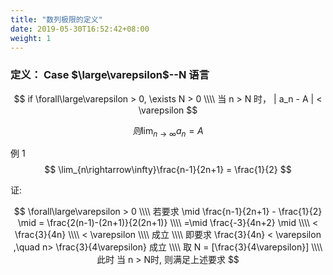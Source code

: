 ```yaml
---
title: "数列极限的定义"
date: 2019-05-30T16:52:42+08:00
weight: 1
---
```




 




### 定义： Case $\large\varepsilon$--N 语言   
$$
if \forall\large\varepsilon > 0, \exists N > 0 \\\\   
当 n  > N 时， | a_n - A | < \varepsilon
$$

$$
则 \lim_{n\rightarrow\infty}a_n = A
$$







例 1 
$$
\lim_{n\rightarrow\infty}\frac{n-1}{2n+1} = \frac{1}{2}
$$


证: 


$$
\forall\large\varepsilon > 0 \\\\  
若要求
\mid \frac{n-1}{2n+1} - \frac{1}{2} \mid = \frac{2(n-1)-(2n+1)}{2(2n+1)} \\\\  
=\mid \frac{-3}{4n+2} \mid \\\\  
< \frac{3}{4n} \\\\  
< \varepsilon  \\\\  
成立 \\\\   
即要求  \frac{3}{4n} < \varepsilon ,\quad n> \frac{3}{4\varepsilon} 成立 \\\\  
取 N = [\frac{3}{4\varepsilon}] \\\\
此时 当 n > N时, 则满足上述要求
$$






